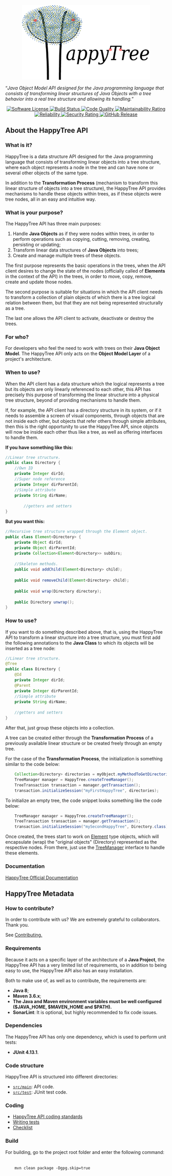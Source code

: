 
<p align="center">
  <a href="https://happytreeapi.vercel.app/" target="_blank" >
    <img alt="HappyTree API" src="./.github/resources/happytree_logo.png" width="400" />
  </a>
</p>

“*Java Object Model API designed for the Java programming language that consists of transforming linear structures of Java Objects with a tree behavior into a real tree structure and allowing its handling.*”


<p align="center">
    <a href="LICENSE" target="_blank">
        <img alt="Software License" src="https://img.shields.io/github/license/madzera/happytree">
    </a>
    <a href="https://github.com/madzera/happytree/actions?query=workflow%3ABuild" target="_blank">
        <img alt="Build Status" src="https://github.com/madzera/happytree/workflows/Build/badge.svg">
    </a>
    <a href="https://sonarcloud.io/dashboard?id=madzera_happytree" target="_blank">
        <img alt="Code Quality" src="https://sonarcloud.io/api/project_badges/measure?project=madzera_happytree&metric=alert_status">
    </a>
    <a href="https://sonarcloud.io/dashboard?id=madzera_happytree" target="_blank">
        <img alt="Maintainability Rating" src="https://sonarcloud.io/api/project_badges/measure?project=madzera_happytree&metric=sqale_rating">
    </a>
    <a href="https://sonarcloud.io/dashboard?id=madzera_happytree" target="_blank">
        <img alt="Reliability" src="https://sonarcloud.io/api/project_badges/measure?project=madzera_happytree&metric=reliability_rating">
    </a>
    <a href="https://sonarcloud.io/dashboard?id=madzera_happytree" target="_blank">
        <img alt="Security Rating" src="https://sonarcloud.io/api/project_badges/measure?project=madzera_happytree&metric=security_rating">
    </a>
    <a href="https://github.com/madzera/happytree/releases/tag/v1.0.0" target="_blank">
        <img alt="GitHub Release" src="https://img.shields.io/github/v/release/madzera/happytree">
    </a>
</p>


## About the HappyTree API

### What is it?

HappyTree is a data structure API designed for the Java programming 
language that consists of transforming linear objects into a tree 
structure, where each object represents a node in the tree and can 
have none or several other objects of the same type.

In addition to the **Transformation Process** (mechanism to
transform this linear structure of objects into a tree structure),
the HappyTree API provides mechanisms to handle these objects within
trees, as if these objects were tree nodes, all in an easy and
intuitive way.

### What is your purpose?

The HappyTree API has three main purposes:

<ol>
<li>Handle <b>Java Objects</b> as if they were nodes within trees, in
 order to perform operations such as copying, cutting, removing,
 creating, persisting or updating;</li>
<li>Transform linear data structures of <b>Java Objects</b> into
 trees;</li>
 <li>Create and manage multiple trees of these objects.</li>
</ol>

The first purpose represents the basic operations in the trees, when
the API client desires to change the state of the nodes (officially
called of **Elements** in the context of the API) in the trees, in
order to move, copy, remove, create and update those nodes.

The second purpose is suitable for situations in which the API client
needs to transform a collection of plain objects of which there is a
tree logical relation between them, but that they are not being
represented structurally as a tree.

The last one allows the API client to activate, deactivate or destroy
the trees.

### For who?

For developers who feel the need to work with trees on their
**Java Object Model**. The HappyTree API only acts on the
**Object Model Layer** of a project's architecture.

### When to use?

When the API client has a data structure which the logical represents
a tree but its objects are only linearly referenced to each other,
this API has precisely this purpose of transforming the linear
structure into a physical tree structure, beyond of providing
mechanisms to handle them.

If, for example, the API client has a directory structure in its 
system, or if it needs to assemble a screen of visual components, 
through objects that are not inside each other, but objects that 
refer others through simple attributes, then this is the right 
opportunity to use the HappyTree API, since objects will now be
inside each other thus like a tree, as well as offering interfaces
to handle them.

<b>If you have something like this:</b><br>

```java
//Linear tree structure.  
public class Directory {
	//Own ID
	private Integer dirId;
	//Super node reference
	private Integer dirParentId;
	//Simple attribute
	private String dirName;
	
		//getters and setters
}  
```

<b>But you want this:</b><br>

```java
//Recursive tree structure wrapped through the Element object.
public class Element<Directory> {
	private Object dirId;
	private Object dirParentId;
	private Collection<Element<Directory>> subDirs;
	
	//Skeleton methods.
	public void addChild(Element<Directory> child);
	
	public void removeChild(Element<Directory> child);
	
	public void wrap(Directory directory);
	
	public Directory unwrap();
}
```

### How to use?

If you want to do something described above, that is, using the
HappyTree API to transform a linear structure into a tree structure,
you must first add the following annotations to the **Java Class**
to which its objects will be inserted as a tree node:

```java
//Linear tree structure.
@Tree
public class Directory {
	@Id
	private Integer dirId;
	@Parent
	private Integer dirParentId;
	//Simple attribute
	private String dirName;
	
	//getters and setters
}
```

After that, just group these objects into a collection.

A tree can be created either through the **Transformation Process**
of a previously available linear structure or be created freely
through an empty tree.

For the case of the **Transformation Process**, the initialization is
something similar to the code below:

```java
	Collection<Directory> directories = myObject.myMethodToGetDirectories();
	TreeManager manager = HappyTree.createTreeManager();
	TreeTransaction transaction = manager.getTransaction();
	transaction.initializeSession("myFirstHappyTree", directories);
```

To initialize an empty tree, the code snippet looks something like
the code below:

```java
	TreeManager manager = HappyTree.createTreeManager();
	TreeTransaction transaction = manager.getTransaction();
	transaction.initializeSession("mySecondHappyTree", Directory.class);
```

Once created, the trees start to work on
[Element](./src/main/java/com/madzera/happytree/Element.java)
type objects, which will encapsulate (wrap) the "original objects"
(Directory) represented as the respective nodes. From there, just use the
[TreeManager](./src/main/java/com/madzera/happytree/TreeManager.java)
interface to handle these elements.

### Documentation

[HappyTree Official Documentation](https://happytreeapi.vercel.app/happytree-1.0.0.pdf)
 

## HappyTree Metadata


### How to contribute?

In order to contribute with us?
We are extremely grateful to collaborators.
Thank you.

See [Contributing.](./.github/CONTRIBUTING.md)

<a name="techs"></a>

### Requirements


Because it acts on a specific layer of the architecture of a
**Java Project**, the HappyTree API has a very limited list of
requirements, so in addition to being easy to use, the HappyTree API
also has an easy installation.

Both to make use of, as well as to contribute, the requirements are:

* **Java 8**;
* **Maven 3.6.x**;
* **The Java and Maven environment variables must be well configured ($JAVA_HOME, $MAVEN_HOME and $PATH).**
* **SonarLint**: It is optional, but highly recommended to fix code
 issues.

### Dependencies

The HappyTree API has only one dependency, which is used to perform
unit tests:

* **JUnit 4.13.1**.

### Code structure

HappyTree API is structured into different directories:

- [`src/main`](./src/main/java/com/madzera/happytree): API code.
- [`src/test`](./src/test/java/com/madzera/happytree): JUnit test code.

### Coding

* [HappyTree API coding standards](/.github/coding/CODING_STANDARDS.md)
* [Writing tests](/.github/coding/WRITING_TESTS.md)
* [Checklist](/.github/coding/CHECKLIST.md)

### Build

For building, go to the project root folder and enter the following
command:

<code>
	mvn clean package -Dgpg.skip=true
</code>
